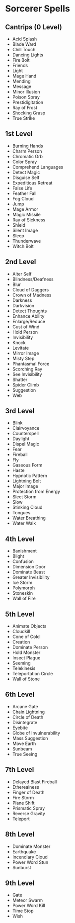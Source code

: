 # Sorcerer Spells
## Cantrips (0 Level)
- Acid Splash
- Blade Ward
- Chill Touch
- Dancing Lights
- Fire Bolt
- Friends
- Light
- Mage Hand
- Mending
- Message
- Minor Illusion
- Poison Spray
- Prestidigitation
- Ray of Frost
- Shocking Grasp
- True Strike 

## 1st Level
- Burning Hands
- Charm Person
- Chromatic Orb
- Color Spray
- Comprehend Languages
- Detect Magic
- Disguise Self
- Expeditious Retreat
- False Life
- Feather Fall
- Fog Cloud
- Jump
- Mage Armor
- Magic Missile
- Ray of Sickness
- Shield
- Silent Image
- Sleep
- Thunderwave
- Witch Bolt 

## 2nd Level
- Alter Self
- Blindness/Deafness
- Blur
- Cloud of Daggers
- Crown of Madness
- Darkness
- Darkvision
- Detect Thoughts
- Enhance Ability
- Enlarge/Reduce
- Gust of Wind
- Hold Person
- Invisibility
- Knock
- Levitate
- Mirror Image
- Misty Step
- Phantasmal Force
- Scorching Ray
- See Invisibility
- Shatter
- Spider Climb
- Suggestion
- Web 

## 3rd Level
- Blink
- Clairvoyance
- Counterspell
- Daylight
- Dispel Magic
- Fear
- Fireball
- Fly
- Gaseous Form
- Haste
- Hypnotic Pattern
- Lightning Bolt
- Major Image
- Protection from Energy
- Sleet Storm
- Slow
- Stinking Cloud
- Tongues
- Water Breathing
- Water Walk 

## 4th Level
- Banishment
- Blight
- Confusion
- Dimension Door
- Dominate Beast
- Greater Invisibility
- Ice Storm
- Polymorph
- Stoneskin
- Wall of Fire 

## 5th Level
- Animate Objects
- Cloudkill
- Cone of Cold
- Creation
- Dominate Person
- Hold Monster
- Insect Plague
- Seeming
- Telekinesis
- Teleportation Circle
- Wall of Stone 

## 6th Level
- Arcane Gate
- Chain Lightning
- Circle of Death
- Disintegrate
- Eyebite
- Globe of Invulnerability
- Mass Suggestion
- Move Earth
- Sunbeam
- True Seeing 

## 7th Level
- Delayed Blast Fireball
- Etherealness
- Finger of Death
- Fire Storm
- Plane Shift
- Prismatic Spray
- Reverse Gravity
- Teleport 

## 8th Level
- Dominate Monster
- Earthquake
- Incendiary Cloud
- Power Word Stun
- Sunburst 

## 9th Level
- Gate
- Meteor Swarm
- Power Word Kill
- Time Stop
- Wish
